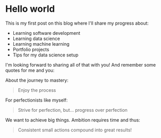 # Hello world

This is my first post on this blog where I'll share my progress about:
* Learning software development
* Learning data science
* Learning machine learning
* Portfolio projects
* Tips for my data science setup

I'm looking forward to sharing all of that with you! And remember some quotes for me and you:

About the journey to mastery:
> Enjoy the process

For perfectionists like myself:
> Strive for perfection, but... progress over perfection  

We want to achieve big things. Ambition requires time and thus:
> Consistent small actions compound into great results! 
